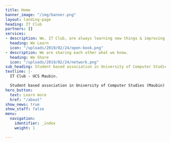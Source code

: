 ```yaml
---
title: Home
banner_image: "/img/banner.png"
layout: landing-page
heading: IT Club
partners: []
services:
- description: We, IT Club, are always learning new things & improving our skills.
  heading: We Learn
  icon: "/uploads/2019/02/24/open-book.png"
- description: We are sharing each other what we know.
  heading: We Share
  icon: "/uploads/2019/02/24/network.png"
sub_heading: Student based association in University of Computer Studies (Maubin))
textline: |-
  IT Club - UCS Maubin.

  Student based association in University of Computer Studies (Maubin)
hero_button:
  text: Learn more
  href: "/about"
show_news: true
show_staff: false
menu:
  navigation:
    identifier: _index
    weight: 1

---
```

